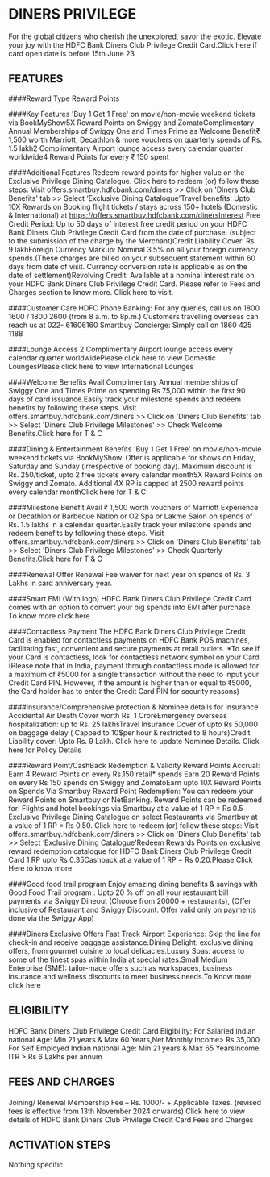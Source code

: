 # DINERS PRIVILEGE


For the global citizens who cherish the unexplored, savor the exotic. Elevate your joy with the HDFC Bank Diners Club Privilege Credit Card.Click here if card open date is before 15th June 23


## FEATURES
####Reward Type
Reward Points

####Key Features
'Buy 1 Get 1 Free' on movie/non-movie weekend tickets via BookMyShow5X Reward Points on Swiggy and ZomatoComplimentary Annual Memberships of Swiggy One and Times Prime as Welcome Benefit₹ 1,500 worth Marriott, Decathlon & more vouchers on quarterly spends of Rs. 1.5 lakh2 Complimentary Airport lounge access every calendar quarter worldwide4 Reward Points for every ₹ 150 spent

####Additional Features
Redeem reward points for higher value on the Exclusive Privilege Dining Catalogue. Click here to redeem (or) follow these steps: Visit offers.smartbuy.hdfcbank.com/diners  >> Click on 'Diners Club Benefits' tab >> Select ‘Exclusive Dining Catalogue'Travel benefits: Upto 10X Rewards on Booking flight tickets / stays across 150+ hotels (Domestic & International) at https://offers.smartbuy.hdfcbank.com/dinersInterest Free Credit Period: Up to 50 days of interest free credit period on your HDFC Bank Diners Club Privilege Credit Card from the date of purchase. (subject to the submission of the charge by the Merchant)Credit Liability Cover: Rs. 9 lakhForeign Currency Markup: Nominal 3.5% on all your foreign currency spends.(These charges are billed on your subsequent statement within 60 days from date of visit. Currency conversion rate is applicable as on the date of settlement)Revolving Credit: Available at a nominal interest rate on your HDFC Bank Diners Club Privilege Credit Card. Please refer to Fees and Charges section to know more. Click here to visit.

####Customer Care
HDFC Phone Banking: For any queries, call us on 1800 1600 / 1800 2600  (from 8 a.m. to 8p.m.) Customers travelling overseas can reach us at 022-  61606160
Smartbuy Concierge: Simply call on 1860 425 1188

####Lounge Access
2 Complimentary Airport lounge access every calendar quarter worldwidePlease click here to view Domestic LoungesPlease click here to view International Lounges

####Welcome Benefits
Avail Complimentary Annual memberships of Swiggy One and Times Prime on spending Rs 75,000 within the first 90 days of card issuance.Easily track your milestone spends and redeem benefits by following these steps. Visit offers.smartbuy.hdfcbank.com/diners  >> Click on 'Diners Club Benefits' tab >> Select 'Diners Club Privilege Milestones' >> Check Welcome Benefits.Click here for T & C

####Dining & Entertainment Benefits
'Buy 1 Get 1 Free' on movie/non-movie weekend tickets via BookMyShow. Offer is applicable for shows on Friday, Saturday and Sunday (irrespective of booking day). Maximum discount is Rs. 250/ticket, upto 2 free tickets every calendar month5X Reward Points on Swiggy and Zomato. Additional 4X RP is capped at 2500 reward points every calendar monthClick here for T & C

####Milestone Benefit
Avail ₹ 1,500 worth vouchers of Marriott Experience or Decathlon or Barbeque Nation or O2 Spa or Lakme Salon on spends of Rs. 1.5 lakhs in a calendar quarter.Easily track your milestone spends and redeem benefits by following these steps. Visit offers.smartbuy.hdfcbank.com/diners  >> Click on 'Diners Club Benefits' tab >> Select 'Diners Club Privilege Milestones' >> Check Quarterly Benefits.Click here for T & C

####Renewal Offer
Renewal Fee waiver for next year on spends of Rs. 3 Lakhs in card anniversary year.

####Smart EMI (With logo)
HDFC Bank Diners Club Privilege Credit Card comes with an option to convert your big spends into EMI after purchase. To know more click here

####Contactless Payment
The HDFC Bank Diners Club Privilege Credit Card is enabled for contactless payments on HDFC Bank POS machines, facilitating fast, convenient and secure payments at retail outlets.
*To see if your Card is contactless, look for contactless network symbol on your Card.
(Please note that in India, payment through contactless mode is allowed for a maximum of ₹5000 for a single transaction without the need to input your Credit Card PIN. However, if the amount is higher than or equal to ₹5000, the Card holder has to enter the Credit Card PIN for security reasons)

####Insurance/Comprehensive protection & Nominee details for Insurance
Accidental Air Death Cover worth Rs. 1 CroreEmergency overseas hospitalization: up to Rs. 25 lakhsTravel Insurance Cover of upto Rs 50,000 on baggage delay ( Capped to 10$per hour & restricted to 8 hours)Credit Liability cover: Upto Rs. 9 Lakh. Click here to update Nominee Details. Click here for Policy Details

####Reward Point/CashBack Redemption & Validity
Reward Points Accrual:
Earn 4 Reward Points on every Rs.150 retail* spends Earn 20 Reward Points on every Rs 150 spends on Swiggy and ZomatoEarn upto 10X Reward Points on Spends Via Smartbuy
Reward Point Redemption:
You can redeem your Reward Points on Smartbuy or NetBanking.
Reward Points can be redeemed for:
Flights and hotel bookings via Smartbuy at a value of 1 RP = Rs 0.5 Exclusive Privilege Dining Catalogue on select Restaurants via Smartbuy at a value of 1 RP = Rs 0.50. Click here to redeem (or) follow these steps: Visit offers.smartbuy.hdfcbank.com/diners  >> Click on 'Diners Club Benefits' tab >> Select ‘Exclusive Dining Catalogue'Redeem Rewards Points on exclusive reward redemption catalogue for HDFC Bank Diners Club Privilege Credit Card 1 RP upto Rs 0.35Cashback at a value of 1 RP = Rs 0.20.Please Click Here to know more

####Good food trail program
Enjoy amazing dining benefits & savings with Good Food Trail program :
Upto 20 % off on all your restaurant bill payments via Swiggy Dineout (Choose from 20000 + restaurants), (Offer inclusive of Restaurant and Swiggy Discount. Offer valid only on payments done via the Swiggy App)

####Diners Exclusive Offers
Fast Track Airport Experience: Skip the line for check-in and receive baggage assistance.Dining Delight: exclusive dining offers, from gourmet cuisine to local delicacies.Luxury Spas: access to some of the finest spas within India at special rates.Small Medium Enterprise (SME): tailor-made offers such as workspaces, business insurance and wellness discounts to meet business needs.To Know more click here



## ELIGIBILITY
####
HDFC Bank Diners Club Privilege Credit Card Eligibility:
For Salaried Indian national
Age: Min 21 years & Max 60 Years,Net Monthly Income> Rs 35,000
For Self Employed Indian national
Age: Min 21 years & Max 65 YearsIncome: ITR > Rs 6 Lakhs per annum



## FEES AND CHARGES
####
Joining/ Renewal Membership Fee – Rs. 1000/- + Applicable Taxes. (revised fees is effective from 13th November 2024 onwards)
Click here to view details of HDFC Bank Diners Club Privilege Credit Card Fees and Charges



## ACTIVATION STEPS
Nothing specific

